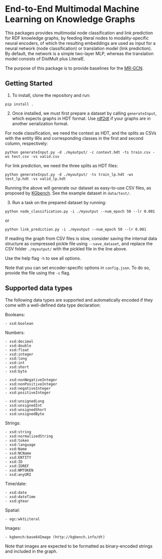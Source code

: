 # End-to-End Multimodal Machine Learning on Knowledge Graphs

This packages provides multimodal node classification and link prediction for RDF knowledge graphs, by feeding literal nodes to modality-specific neural encoders, of which the resulting embeddings are used as input for a neural network (node classification) or translation model (link prediction). By default, the network is a simple two-layer MLP, whereas the translation model consists of DistMult plus LiteralE.

The purpose of this package is to provide baselines for the [MR-GCN](https://gitlab.com/wxwilcke/mrgcn).

## Getting Started

1) To install, clone the repository and run:

```
pip install . 
```

2) Once installed, we must first prepare a dataset by calling `generateInput`, which expects graphs in HDT format. Use [rdf2dt](https://github.com/rdfhdt/hdt-cpp) if your graphs are in another serialization format.

For node classification, we need the context as HDT, and the splits as CSVs with the entity IRIs and corresponding classes in the first and second column, respectively:

``` 
python generateInput.py -d ./myoutput/ -c context.hdt -ts train.csv -ws test.csv -vs valid.csv 
```

For link prediction, we need the three splits as HDT files:

``` 
python generateInput.py -d ./myoutput/ -ts train_lp.hdt -ws test_lp.hdt -vs valid_lp.hdt 
```

Running the above will generate our dataset as easy-to-use CSV files, as proposed by [KGbench](https://github.com/pbloem/kgbench/). See the example dataset in `data/test/`.

3) Run a task on the prepared dataset by running:

```
python node_classification.py -i ./myoutput --num_epoch 50 --lr 0.001
```

or

```
python link_prediction.py -i ./myoutput --num_epoch 50 --lr 0.001
```

If reading the graph from CSV files is slow, consider saving the internal data structure as compressed pickle file using `--save_dataset`, and replace the CSV folder `./myoutput/` with the pickled file in the line above.

Use the help flag `-h` to see all options.

Note that you can set encoder-specific options in `config.json`. To do so, provide the file using the `-c` flag.


## Supported data types

The following data types are supported and automatically encoded if they come with a well-defined data type declaration:

Booleans:

```
- xsd:boolean
```

Numbers:

```
- xsd:decimal
- xsd:double
- xsd:float
- xsd:integer
- xsd:long
- xsd:int
- xsd:short
- xsd:byte

- xsd:nonNegativeInteger
- xsd:nonPositiveInteger
- xsd:negativeInteger
- xsd:positiveInteger

- xsd:unsignedLong
- xsd:unsignedInt
- xsd:unsignedShort
- xsd:unsignedByte
```

Strings:

```
- xsd:string
- xsd:normalizedString
- xsd:token
- xsd:language
- xsd:Name
- xsd:NCName
- xsd:ENTITY
- xsd:ID
- xsd:IDREF
- xsd:NMTOKEN
- xsd:anyURI
```

Time/date:

```
- xsd:date
- xsd:dateTime
- xsd:gYear
```

Spatial:

```
- ogc:wktLiteral
```

Images:

```
- kgbench:base64Image (http://kgbench.info/dt)
```

Note that images are expected to be formatted as binary-encoded strings and included in the graph. 
